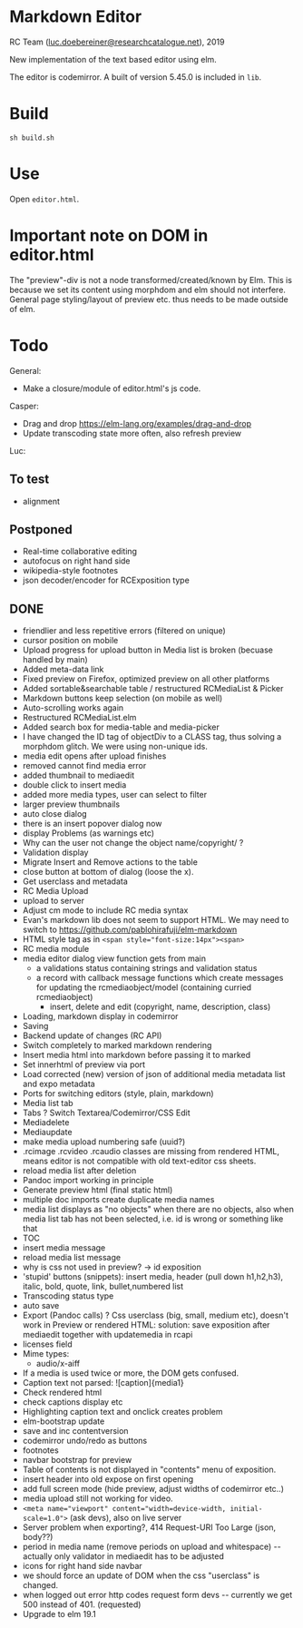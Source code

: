 # Markdown Editor

RC Team (luc.doebereiner@researchcatalogue.net), 2019

New implementation of the text based editor using elm.

The editor is codemirror. A built of version 5.45.0 is included in `lib`.

# Build

```
sh build.sh
```

# Use

Open `editor.html`.


# Important note on DOM in editor.html

The "preview"-div is not a node transformed/created/known by Elm. This
is because we set its content using morphdom and elm should not
interfere. General page styling/layout of preview etc.  thus needs to
be made outside of elm.

# Todo

General:
	

- Make a closure/module of editor.html's js code.




Casper:

- Drag and drop 
	<https://elm-lang.org/examples/drag-and-drop>
- Update transcoding state more often, also refresh preview




Luc:


## To test
- alignment


## Postponed


- Real-time collaborative editing
- autofocus on right hand side
- wikipedia-style footnotes
- json decoder/encoder for RCExposition type

## DONE

- friendlier and less repetitive errors (filtered on unique)
- cursor position on mobile
- Upload progress for upload button in Media list is broken (becuase handled by main)
- Added meta-data link
- Fixed preview on Firefox, optimized preview on all other platforms
- Added sortable&searchable table / restructured RCMediaList & Picker
- Markdown buttons keep selection (on mobile as well)
- Auto-scrolling works again
- Restructured RCMediaList.elm
- Added search box for media-table and media-picker
- I have changed the ID tag of objectDiv to a CLASS tag, thus solving a morphdom glitch. We were using non-unique ids.
- media edit opens after upload finishes
- removed cannot find media error
- added thumbnail to mediaedit
- double click to insert media
- added more media types, user can select to filter 
- larger preview thumbnails
- auto close dialog
- there is an insert popover dialog now
- display Problems (as warnings etc)
- Why can the user not change the object name/copyright/ ?
- Validation display
- Migrate Insert and Remove actions to the table
- close button at bottom of dialog (loose the x).
- Get userclass and metadata
- RC Media Upload
- upload to server
- Adjust cm mode to include RC media syntax
- Evan's markdown lib does not seem to support HTML. We may need to
  switch to https://github.com/pablohirafuji/elm-markdown
- HTML style tag as in `<span style="font-size:14px"><span>`
- RC media module
- media editor dialog view function gets from main
  - a validations status containing strings and validation status
  - a record with callback message functions which create messages for updating the rcmediaobject/model
    (containing curried rcmediaobject)
    - insert, delete and edit (copyright, name, description, class)
- Loading, markdown display in codemirror
- Saving
- Backend update of changes (RC API)
- Switch completely to marked markdown rendering
- Insert media html into markdown before passing it to marked
- Set innerhtml of preview via port
- Load corrected (new) version of json of additional media metadata list and expo metadata
- Ports for switching editors (style, plain, markdown)
- Media list tab
- Tabs ? Switch Textarea/Codemirror/CSS Edit
- Mediadelete
- Mediaupdate
- make media upload numbering safe (uuid?)
- .rcimage .rcvideo .rcaudio classes are missing from rendered HTML, means editor is not compatible with old text-editor css sheets.
- reload media list after deletion
- Pandoc import working in principle
- Generate preview html (final static html)
- multiple doc imports create duplicate media names
- media list displays as "no objects" when there are no objects, also when media list tab has not been selected, i.e. id is wrong or something like that
- TOC
- insert media message
- reload media list message
- why is css not used in preview? -> id exposition
- 'stupid' buttons (snippets): insert media, header (pull down h1,h2,h3), italic, bold, quote, link, bullet,numbered list
- Transcoding status type
- auto save
- Export (Pandoc calls) 
? Css userclass (big, small, medium etc), doesn't work in Preview or rendered HTML: solution: save exposition after mediaedit together with updatemedia in rcapi
- licenses field
- Mime types:
  * audio/x-aiff
- If a media is used twice or more, the DOM gets confused.
- Caption text not parsed:  ![caption]{media1}
- Check rendered html
- check captions display etc
- Highlighting caption text and onclick creates problem
- elm-bootstrap update
- save and inc contentversion 
- codemirror undo/redo as buttons
- footnotes 
- navbar bootstrap for preview
- Table of contents is not displayed in "contents" menu of exposition.
- insert header into old expose on first opening
- add full screen mode (hide preview, adjust widths of codemirror etc..)
- media upload still not working for video.
- `<meta name="viewport" content="width=device-width, initial-scale=1.0">` (ask devs), also on live server
- Server problem when exporting?, 414 Request-URI Too Large (json, body??)
- period in media name (remove periods on upload and whitespace) -- actually only validator in mediaedit has to be adjusted
- icons for right hand side navbar
- we should force an update of DOM when the css "userclass" is changed.
- when logged out error http codes request form devs -- currently we get 500 instead of 401. (requested) 
- Upgrade to elm 19.1

